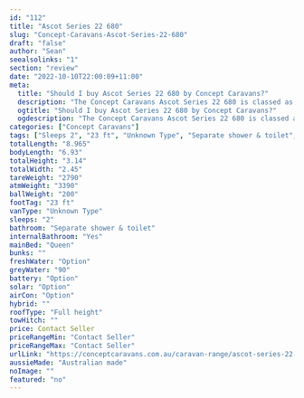```yaml
---
id: "112"
title: "Ascot Series 22 680"
slug: "Concept-Caravans-Ascot-Series-22-680"
draft: "false"
author: "Sean"
seealsolinks: "1"
section: "review"
date: "2022-10-10T22:00:09+11:00"
meta:
  title: "Should I buy Ascot Series 22 680 by Concept Caravans?"
  description: "The Concept Caravans Ascot Series 22 680 is classed as Unknown Type, and sleeps 2 people. It is Australian made and comes in at 23 ft. It generally has Separate shower & toilet."
  ogtitle: "Should I buy Ascot Series 22 680 by Concept Caravans?"
  ogdescription: "The Concept Caravans Ascot Series 22 680 is classed as Unknown Type, and sleeps 2 people. It is Australian made and comes in at 23 ft. It generally has Separate shower & toilet."
categories: ["Concept Caravans"]
tags: ["Sleeps 2", "23 ft", "Unknown Type", "Separate shower & toilet", "Full height", "Price Unknown", "Australian made"]
totalLength: "8.965"
bodyLength: "6.93"
totalHeight: "3.14"
totalWidth: "2.45"
tareWeight: "2790"
atmWeight: "3390"
ballWeight: "200"
footTag: "23 ft"
vanType: "Unknown Type"
sleeps: "2"
bathroom: "Separate shower & toilet"
internalBathroom: "Yes"
mainBed: "Queen"
bunks: ""
freshWater: "Option"
greyWater: "90"
battery: "Option"
solar: "Option"
airCon: "Option"
hybrid: ""
roofType: "Full height"
towHitch: ""
price: Contact Seller
priceRangeMin: "Contact Seller"
priceRangeMax: "Contact Seller"
urlLink: "https://conceptcaravans.com.au/caravan-range/ascot-series-22-680/"
aussieMade: "Australian made"
noImage: ""
featured: "no"
---
```

